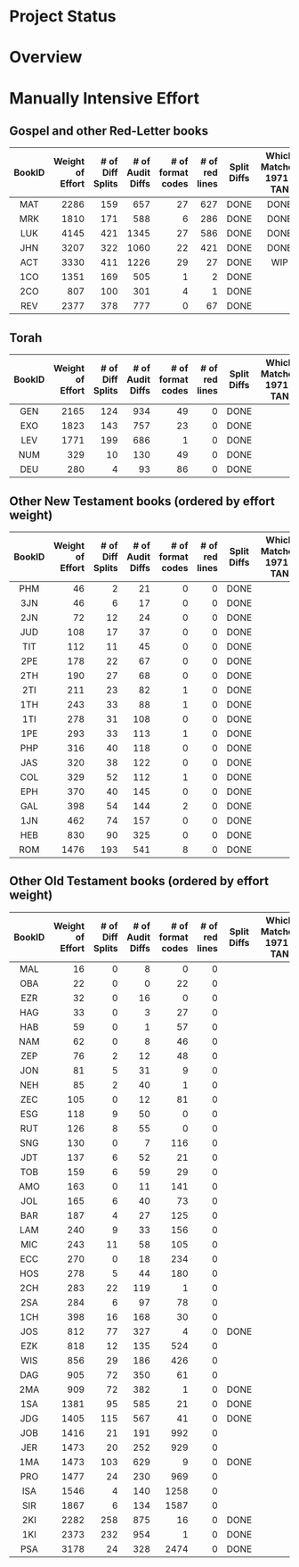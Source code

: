 
Project Status
==============

# Overview

# Manually Intensive Effort
## Gospel and other Red-Letter books
| BookID | Weight<br>of<br>Effort | # of<br>Diff<br>Splits<br> | # of<br>Audit<br>Diffs<br> | # of<br>format<br>codes | # of<br>red<br>lines | Split<br>Diffs | Which<br>Matches<br>1971-TAN | Apply<br>format<br>Codes | Apply<br>Red<br>Codes | 
| :---: |  ---: |  ---: |  ---: |  ---: |  ---: | :---: | :---: | :---: | :---: | 
| MAT | 2286 | 159 | 657 | 27 | 627 | DONE | DONE | WIP | WIP |
| MRK | 1810 | 171 | 588 | 6 | 286 | DONE | DONE | WIP |  |
| LUK | 4145 | 421 | 1345 | 27 | 586 | DONE | DONE |  |  |
| JHN | 3207 | 322 | 1060 | 22 | 421 | DONE | DONE |  |  |
| ACT | 3330 | 411 | 1226 | 29 | 27 | DONE | WIP |  |  |
| 1CO | 1351 | 169 | 505 | 1 | 2 | DONE |  |  |  |
| 2CO | 807 | 100 | 301 | 4 | 1 | DONE |  |  |  |
| REV | 2377 | 378 | 777 | 0 | 67 | DONE |  |  |  |

## Torah
| BookID | Weight<br>of<br>Effort | # of<br>Diff<br>Splits<br> | # of<br>Audit<br>Diffs<br> | # of<br>format<br>codes | # of<br>red<br>lines | Split<br>Diffs | Which<br>Matches<br>1971-TAN | Apply<br>format<br>Codes | Apply<br>Red<br>Codes | 
| :---: |  ---: |  ---: |  ---: |  ---: |  ---: | :---: | :---: | :---: | :---: | 
| GEN | 2165 | 124 | 934 | 49 | 0 | DONE |  |  |  |
| EXO | 1823 | 143 | 757 | 23 | 0 | DONE |  |  |  |
| LEV | 1771 | 199 | 686 | 1 | 0 | DONE |  |  |  |
| NUM | 329 | 10 | 130 | 49 | 0 | DONE |  |  |  |
| DEU | 280 | 4 | 93 | 86 | 0 | DONE |  |  |  |

## Other New Testament books (ordered by effort weight)
| BookID | Weight<br>of<br>Effort | # of<br>Diff<br>Splits<br> | # of<br>Audit<br>Diffs<br> | # of<br>format<br>codes | # of<br>red<br>lines | Split<br>Diffs | Which<br>Matches<br>1971-TAN | Apply<br>format<br>Codes | Apply<br>Red<br>Codes | 
| :---: |  ---: |  ---: |  ---: |  ---: |  ---: | :---: | :---: | :---: | :---: | 
| PHM | 46 | 2 | 21 | 0 | 0 | DONE |  |  |  |
| 3JN | 46 | 6 | 17 | 0 | 0 | DONE |  |  |  |
| 2JN | 72 | 12 | 24 | 0 | 0 | DONE |  |  |  |
| JUD | 108 | 17 | 37 | 0 | 0 | DONE |  |  |  |
| TIT | 112 | 11 | 45 | 0 | 0 | DONE |  |  |  |
| 2PE | 178 | 22 | 67 | 0 | 0 | DONE |  |  |  |
| 2TH | 190 | 27 | 68 | 0 | 0 | DONE |  |  |  |
| 2TI | 211 | 23 | 82 | 1 | 0 | DONE |  |  |  |
| 1TH | 243 | 33 | 88 | 1 | 0 | DONE |  |  |  |
| 1TI | 278 | 31 | 108 | 0 | 0 | DONE |  |  |  |
| 1PE | 293 | 33 | 113 | 1 | 0 | DONE |  |  |  |
| PHP | 316 | 40 | 118 | 0 | 0 | DONE |  |  |  |
| JAS | 320 | 38 | 122 | 0 | 0 | DONE |  |  |  |
| COL | 329 | 52 | 112 | 1 | 0 | DONE |  |  |  |
| EPH | 370 | 40 | 145 | 0 | 0 | DONE |  |  |  |
| GAL | 398 | 54 | 144 | 2 | 0 | DONE |  |  |  |
| 1JN | 462 | 74 | 157 | 0 | 0 | DONE |  |  |  |
| HEB | 830 | 90 | 325 | 0 | 0 | DONE |  |  |  |
| ROM | 1476 | 193 | 541 | 8 | 0 | DONE |  |  |  |

## Other Old Testament books (ordered by effort weight)
| BookID | Weight<br>of<br>Effort | # of<br>Diff<br>Splits<br> | # of<br>Audit<br>Diffs<br> | # of<br>format<br>codes | # of<br>red<br>lines | Split<br>Diffs | Which<br>Matches<br>1971-TAN | Apply<br>format<br>Codes | Apply<br>Red<br>Codes | 
| :---: |  ---: |  ---: |  ---: |  ---: |  ---: | :---: | :---: | :---: | :---: | 
| MAL | 16 | 0 | 8 | 0 | 0 |  |  |  |  |
| OBA | 22 | 0 | 0 | 22 | 0 |  |  |  |  |
| EZR | 32 | 0 | 16 | 0 | 0 |  |  |  |  |
| HAG | 33 | 0 | 3 | 27 | 0 |  |  |  |  |
| HAB | 59 | 0 | 1 | 57 | 0 |  |  |  |  |
| NAM | 62 | 0 | 8 | 46 | 0 |  |  |  |  |
| ZEP | 76 | 2 | 12 | 48 | 0 |  |  |  |  |
| JON | 81 | 5 | 31 | 9 | 0 |  |  |  |  |
| NEH | 85 | 2 | 40 | 1 | 0 |  |  |  |  |
| ZEC | 105 | 0 | 12 | 81 | 0 |  |  |  |  |
| ESG | 118 | 9 | 50 | 0 | 0 |  |  |  |  |
| RUT | 126 | 8 | 55 | 0 | 0 |  |  |  |  |
| SNG | 130 | 0 | 7 | 116 | 0 |  |  |  |  |
| JDT | 137 | 6 | 52 | 21 | 0 |  |  |  |  |
| TOB | 159 | 6 | 59 | 29 | 0 |  |  |  |  |
| AMO | 163 | 0 | 11 | 141 | 0 |  |  |  |  |
| JOL | 165 | 6 | 40 | 73 | 0 |  |  |  |  |
| BAR | 187 | 4 | 27 | 125 | 0 |  |  |  |  |
| LAM | 240 | 9 | 33 | 156 | 0 |  |  |  |  |
| MIC | 243 | 11 | 58 | 105 | 0 |  |  |  |  |
| ECC | 270 | 0 | 18 | 234 | 0 |  |  |  |  |
| HOS | 278 | 5 | 44 | 180 | 0 |  |  |  |  |
| 2CH | 283 | 22 | 119 | 1 | 0 |  |  |  |  |
| 2SA | 284 | 6 | 97 | 78 | 0 |  |  |  |  |
| 1CH | 398 | 16 | 168 | 30 | 0 |  |  |  |  |
| JOS | 812 | 77 | 327 | 4 | 0 | DONE |  |  |  |
| EZK | 818 | 12 | 135 | 524 | 0 |  |  |  |  |
| WIS | 856 | 29 | 186 | 426 | 0 |  |  |  |  |
| DAG | 905 | 72 | 350 | 61 | 0 |  |  |  |  |
| 2MA | 909 | 72 | 382 | 1 | 0 | DONE |  |  |  |
| 1SA | 1381 | 95 | 585 | 21 | 0 | DONE |  |  |  |
| JDG | 1405 | 115 | 567 | 41 | 0 | DONE |  |  |  |
| JOB | 1416 | 21 | 191 | 992 | 0 |  |  |  |  |
| JER | 1473 | 20 | 252 | 929 | 0 |  |  |  |  |
| 1MA | 1473 | 103 | 629 | 9 | 0 | DONE |  |  |  |
| PRO | 1477 | 24 | 230 | 969 | 0 |  |  |  |  |
| ISA | 1546 | 4 | 140 | 1258 | 0 |  |  |  |  |
| SIR | 1867 | 6 | 134 | 1587 | 0 |  |  |  |  |
| 2KI | 2282 | 258 | 875 | 16 | 0 | DONE |  |  |  |
| 1KI | 2373 | 232 | 954 | 1 | 0 | DONE |  |  |  |
| PSA | 3178 | 24 | 328 | 2474 | 0 | DONE |  |  |  |


